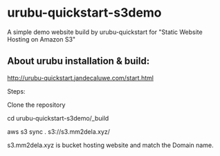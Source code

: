# urubu-quickstart-s3demo
A simple demo website build by urubu-quickstart for "Static Website Hosting on Amazon S3"

## About urubu installation & build:
http://urubu-quickstart.jandecaluwe.com/start.html

Steps:

Clone the repository

cd urubu-quickstart-s3demo/_build

aws s3 sync . s3://s3.mm2dela.xyz/

s3.mm2dela.xyz is bucket hosting website and match the Domain name.

